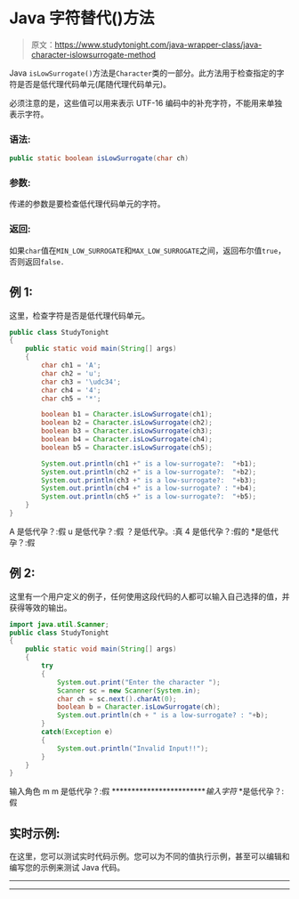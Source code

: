 # Java 字符替代()方法

> 原文：<https://www.studytonight.com/java-wrapper-class/java-character-islowsurrogate-method>

Java `isLowSurrogate()`方法是`Character`类的一部分。此方法用于检查指定的字符是否是低代理代码单元(尾随代理代码单元)。

必须注意的是，这些值可以用来表示 UTF-16 编码中的补充字符，不能用来单独表示字符。

### 语法:

```java
public static boolean isLowSurrogate(char ch) 
```

### 参数:

传递的参数是要检查低代理代码单元的字符。

### 返回:

如果`char`值在`MIN_LOW_SURROGATE`和`MAX_LOW_SURROGATE`之间，返回布尔值`true`，否则返回`false.`

## 例 1:

这里，检查字符是否是低代理代码单元。

```java
public class StudyTonight
{  
	public static void main(String[] args)
	{  
		char ch1 = 'A';  
		char ch2 = 'u';  
		char ch3 = '\udc34';  
		char ch4 = '4';  
		char ch5 = '*';  

		boolean b1 = Character.isLowSurrogate(ch1);  
		boolean b2 = Character.isLowSurrogate(ch2);  
		boolean b3 = Character.isLowSurrogate(ch3);  
		boolean b4 = Character.isLowSurrogate(ch4);  
		boolean b5 = Character.isLowSurrogate(ch5);  

		System.out.println(ch1 +" is a low-surrogate?:  "+b1);  
		System.out.println(ch2 +" is a low-surrogate?:  "+b2);  
		System.out.println(ch3 +" is a low-surrogate?:  "+b3);  
		System.out.println(ch4 +" is a low-surrogate? : "+b4);  
		System.out.println(ch5 +" is a low-surrogate?:  "+b5);  
	}  
} 
```

A 是低代孕？:假
u 是低代孕？:假
？是低代孕。:真
4 是低代孕？:假的
*是低代孕？:假

## 例 2:

这里有一个用户定义的例子，任何使用这段代码的人都可以输入自己选择的值，并获得等效的输出。

```java
import java.util.Scanner; 
public class StudyTonight
{  
	public static void main(String[] args)
	{  
		try
		{
			System.out.print("Enter the character ");  
			Scanner sc = new Scanner(System.in);         
			char ch = sc.next().charAt(0);  
			boolean b = Character.isLowSurrogate(ch);
			System.out.println(ch + " is a low-surrogate? : "+b);
		}
		catch(Exception e)
		{
			System.out.println("Invalid Input!!");
		}
	}  
}
```

输入角色 m
m 是低代孕？:假
*************************输入字符*
*是低代孕？:假

## 实时示例:

在这里，您可以测试实时代码示例。您可以为不同的值执行示例，甚至可以编辑和编写您的示例来测试 Java 代码。

* * *

* * *
